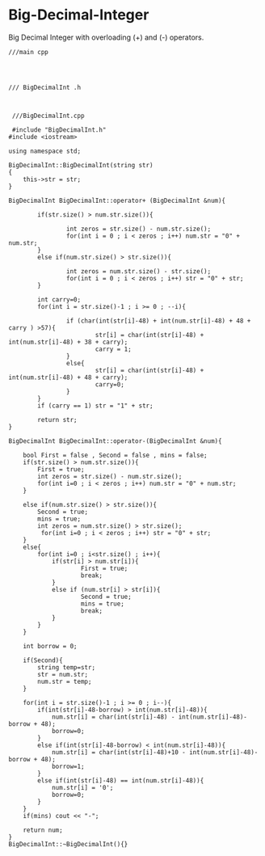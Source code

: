 # Big-Decimal-Integer
Big Decimal Integer with overloading (+) and (-) operators.

    ///main cpp

    


    /// BigDecimalInt .h

    

     ///BigDecimalInt.cpp

     #include "BigDecimalInt.h"
    #include <iostream>

    using namespace std;

    BigDecimalInt::BigDecimalInt(string str)
    {
        this->str = str;
    }

    BigDecimalInt BigDecimalInt::operator+ (BigDecimalInt &num){

            if(str.size() > num.str.size()){

                    int zeros = str.size() - num.str.size();
                    for(int i = 0 ; i < zeros ; i++) num.str = "0" + num.str;
            }
            else if(num.str.size() > str.size()){

                    int zeros = num.str.size() - str.size();
                    for(int i = 0 ; i < zeros ; i++) str = "0" + str;
            }

            int carry=0;
            for(int i = str.size()-1 ; i >= 0 ; --i){

                    if (char(int(str[i]-48) + int(num.str[i]-48) + 48 + carry ) >57){
                            str[i] = char(int(str[i]-48) + int(num.str[i]-48) + 38 + carry);
                            carry = 1;
                    }
                    else{
                            str[i] = char(int(str[i]-48) + int(num.str[i]-48) + 48 + carry);
                            carry=0;
                    }
            }
            if (carry == 1) str = "1" + str;

            return str;
    }

    BigDecimalInt BigDecimalInt::operator-(BigDecimalInt &num){

        bool First = false , Second = false , mins = false;
        if(str.size() > num.str.size()){
            First = true;
            int zeros = str.size() - num.str.size();
            for(int i=0 ; i < zeros ; i++) num.str = "0" + num.str;
        }

        else if(num.str.size() > str.size()){
            Second = true;
            mins = true;
            int zeros = num.str.size() > str.size();
             for(int i=0 ; i < zeros ; i++) str = "0" + str;
        }
        else{
            for(int i=0 ; i<str.size() ; i++){
                if(str[i] > num.str[i]){
                        First = true;
                        break;
                }
                else if (num.str[i] > str[i]){
                        Second = true;
                        mins = true;
                        break;
                }
            }
        }

        int borrow = 0;

        if(Second){
            string temp=str;
            str = num.str;
            num.str = temp;
        }

        for(int i = str.size()-1 ; i >= 0 ; i--){
            if(int(str[i]-48-borrow) > int(num.str[i]-48)){
                num.str[i] = char(int(str[i]-48) - int(num.str[i]-48)-borrow + 48);
                borrow=0;
            }
            else if(int(str[i]-48-borrow) < int(num.str[i]-48)){
                num.str[i] = char(int(str[i]-48)+10 - int(num.str[i]-48)-borrow + 48);
                borrow=1;
            }
            else if(int(str[i]-48) == int(num.str[i]-48)){
                num.str[i] = '0';
                borrow=0;
            }
        }
        if(mins) cout << "-";

        return num;
    }
    BigDecimalInt::~BigDecimalInt(){}
